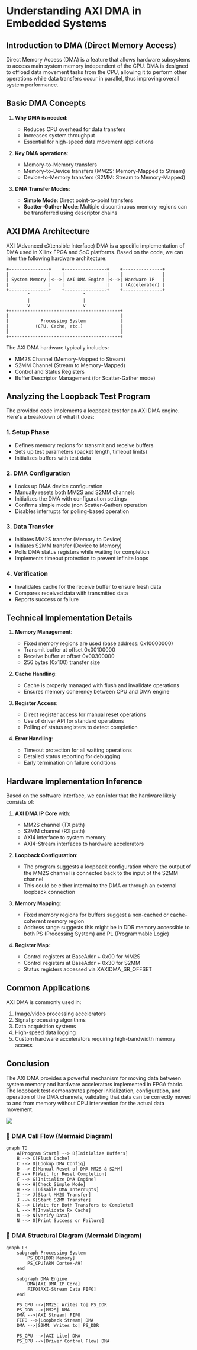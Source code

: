 # Understanding AXI DMA in Embedded Systems

## Introduction to DMA (Direct Memory Access)

Direct Memory Access (DMA) is a feature that allows hardware subsystems to access main system memory independent of the CPU. DMA is designed to offload data movement tasks from the CPU, allowing it to perform other operations while data transfers occur in parallel, thus improving overall system performance.

## Basic DMA Concepts

1. **Why DMA is needed**:
   - Reduces CPU overhead for data transfers
   - Increases system throughput
   - Essential for high-speed data movement applications

2. **Key DMA operations**:
   - Memory-to-Memory transfers
   - Memory-to-Device transfers (MM2S: Memory-Mapped to Stream)
   - Device-to-Memory transfers (S2MM: Stream to Memory-Mapped)

3. **DMA Transfer Modes**:
   - **Simple Mode**: Direct point-to-point transfers
   - **Scatter-Gather Mode**: Multiple discontinuous memory regions can be transferred using descriptor chains

## AXI DMA Architecture

AXI (Advanced eXtensible Interface) DMA is a specific implementation of DMA used in Xilinx FPGA and SoC platforms. Based on the code, we can infer the following hardware architecture:

```
+---------------+    +----------------+    +---------------+
|               |    |                |    |               |
| System Memory |<-->| AXI DMA Engine |<-->| Hardware IP   |
|               |    |                |    | (Accelerator) |
+---------------+    +----------------+    +---------------+
        ^                    ^
        |                    |
        v                    v
+------------------------------------------+
|                                          |
|            Processing System             |
|          (CPU, Cache, etc.)              |
|                                          |
+------------------------------------------+
```

The AXI DMA hardware typically includes:
- MM2S Channel (Memory-Mapped to Stream)
- S2MM Channel (Stream to Memory-Mapped)
- Control and Status Registers
- Buffer Descriptor Management (for Scatter-Gather mode)

## Analyzing the Loopback Test Program

The provided code implements a loopback test for an AXI DMA engine. Here's a breakdown of what it does:

### 1. Setup Phase
- Defines memory regions for transmit and receive buffers
- Sets up test parameters (packet length, timeout limits)
- Initializes buffers with test data

### 2. DMA Configuration
- Looks up DMA device configuration
- Manually resets both MM2S and S2MM channels
- Initializes the DMA with configuration settings
- Confirms simple mode (non Scatter-Gather) operation
- Disables interrupts for polling-based operation

### 3. Data Transfer
- Initiates MM2S transfer (Memory to Device)
- Initiates S2MM transfer (Device to Memory)
- Polls DMA status registers while waiting for completion
- Implements timeout protection to prevent infinite loops

### 4. Verification
- Invalidates cache for the receive buffer to ensure fresh data
- Compares received data with transmitted data
- Reports success or failure

## Technical Implementation Details

1. **Memory Management**:
   - Fixed memory regions are used (base address: 0x10000000)
   - Transmit buffer at offset 0x00100000
   - Receive buffer at offset 0x00300000
   - 256 bytes (0x100) transfer size

2. **Cache Handling**:
   - Cache is properly managed with flush and invalidate operations
   - Ensures memory coherency between CPU and DMA engine

3. **Register Access**:
   - Direct register access for manual reset operations
   - Use of driver API for standard operations
   - Polling of status registers to detect completion

4. **Error Handling**:
   - Timeout protection for all waiting operations
   - Detailed status reporting for debugging
   - Early termination on failure conditions

## Hardware Implementation Inference

Based on the software interface, we can infer that the hardware likely consists of:

1. **AXI DMA IP Core** with:
   - MM2S channel (TX path)
   - S2MM channel (RX path)
   - AXI4 interface to system memory
   - AXI4-Stream interfaces to hardware accelerators

2. **Loopback Configuration**:
   - The program suggests a loopback configuration where the output of the MM2S channel is connected back to the input of the S2MM channel
   - This could be either internal to the DMA or through an external loopback connection

3. **Memory Mapping**:
   - Fixed memory regions for buffers suggest a non-cached or cache-coherent memory region
   - Address range suggests this might be in DDR memory accessible to both PS (Processing System) and PL (Programmable Logic)

4. **Register Map**:
   - Control registers at BaseAddr + 0x00 for MM2S
   - Control registers at BaseAddr + 0x30 for S2MM
   - Status registers accessed via XAXIDMA_SR_OFFSET

## Common Applications

AXI DMA is commonly used in:
1. Image/video processing accelerators
2. Signal processing algorithms
3. Data acquisition systems
4. High-speed data logging
5. Custom hardware accelerators requiring high-bandwidth memory access

## Conclusion

The AXI DMA provides a powerful mechanism for moving data between system memory and hardware accelerators implemented in FPGA fabric. The loopback test demonstrates proper initialization, configuration, and operation of the DMA channels, validating that data can be correctly moved to and from memory without CPU intervention for the actual data movement. 

![](./image.png)

### 🧭 DMA Call Flow (Mermaid Diagram)
```mermaid
graph TD
    A[Program Start] --> B[Initialize Buffers]
    B --> C[Flush Cache]
    C --> D[Lookup DMA Config]
    D --> E[Manual Reset of DMA MM2S & S2MM]
    E --> F[Wait for Reset Completion]
    F --> G[Initialize DMA Engine]
    G --> H[Check Simple Mode]
    H --> I[Disable DMA Interrupts]
    I --> J[Start MM2S Transfer]
    J --> K[Start S2MM Transfer]
    K --> L[Wait for Both Transfers to Complete]
    L --> M[Invalidate Rx Cache]
    M --> N[Verify Data]
    N --> O[Print Success or Failure]
```

### 🧱 DMA Structural Diagram (Mermaid Diagram)
```mermaid
graph LR
    subgraph Processing System 
        PS_DDR[DDR Memory]
        PS_CPU[ARM Cortex-A9]
    end

    subgraph DMA Engine
        DMA[AXI DMA IP Core]
        FIFO[AXI-Stream Data FIFO]
    end

    PS_CPU -->|MM2S: Writes to| PS_DDR
    PS_DDR -->|MM2S| DMA
    DMA -->|AXI Stream| FIFO
    FIFO -->|Loopback Stream| DMA
    DMA -->|S2MM: Writes to| PS_DDR

    PS_CPU -->|AXI Lite| DMA
    PS_CPU -->|Driver Control Flow| DMA
```

